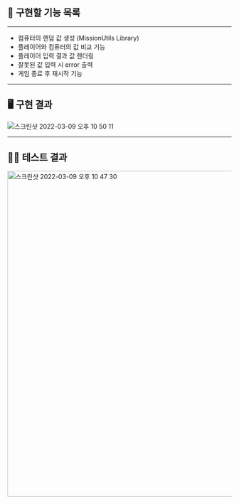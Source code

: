 ## 📝 구현할 기능 목록
---
  + 컴퓨터의 랜덤 값 생성 (MissionUtils Library)
  + 플레이어와 컴퓨터의 값 비교 기능
  + 플레이어 입력 결과 값 렌더링
  + 잘못된 값 입력 시 error 출력
  + 게임 종료 후 재시작 기능

---

## 🖥 구현 결과

![스크린샷 2022-03-09 오후 10 50 11](https://user-images.githubusercontent.com/89209626/157454723-67d87933-6fd4-4537-9f4a-89b17c178f20.png)

---

## 👨‍💻 테스트 결과

<img width="733" alt="스크린샷 2022-03-09 오후 10 47 30" src="https://user-images.githubusercontent.com/89209626/157454583-a0cdea4a-1857-460c-9abe-aed540960e51.png">